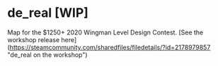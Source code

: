 # de_real [WIP]
 Map for the $1250+ 2020 Wingman Level Design Contest.
[See the workshop release here] (https://steamcommunity.com/sharedfiles/filedetails/?id=2178979857 "de_real on the workshop")
